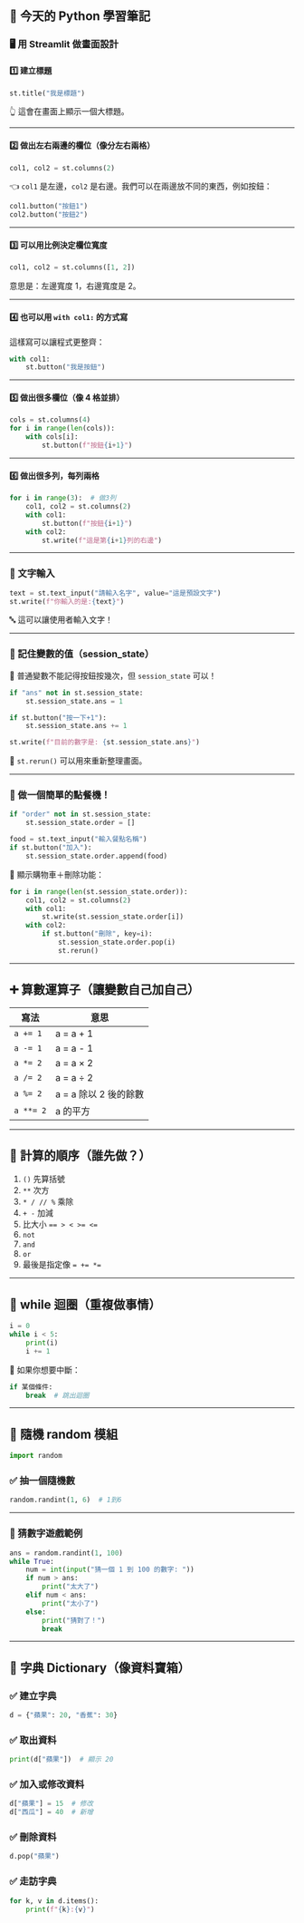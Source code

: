 ## 🐍 今天的 Python 學習筆記

### 🖥️ 用 Streamlit 做畫面設計

#### 1️⃣ 建立標題

```python
st.title("我是標題")
```

👆 這會在畫面上顯示一個大標題。

---

#### 2️⃣ 做出左右兩邊的欄位（像分左右兩格）

```python
col1, col2 = st.columns(2)
```

👈 `col1` 是左邊，`col2` 是右邊。我們可以在兩邊放不同的東西，例如按鈕：

```python
col1.button("按鈕1")
col2.button("按鈕2")
```

---

#### 3️⃣ 可以用比例決定欄位寬度

```python
col1, col2 = st.columns([1, 2])
```

意思是：左邊寬度 1，右邊寬度是 2。

---

#### 4️⃣ 也可以用 `with col1:` 的方式寫

這樣寫可以讓程式更整齊：

```python
with col1:
    st.button("我是按鈕")
```

---

#### 5️⃣ 做出很多欄位（像 4 格並排）

```python
cols = st.columns(4)
for i in range(len(cols)):
    with cols[i]:
        st.button(f"按鈕{i+1}")
```

---

#### 6️⃣ 做出很多列，每列兩格

```python
for i in range(3):  # 做3列
    col1, col2 = st.columns(2)
    with col1:
        st.button(f"按鈕{i+1}")
    with col2:
        st.write(f"這是第{i+1}列的右邊")
```

---

### 📝 文字輸入

```python
text = st.text_input("請輸入名字", value="這是預設文字")
st.write(f"你輸入的是:{text}")
```

🔤 這可以讓使用者輸入文字！

---

### 🔁 記住變數的值（session_state）

🔸 普通變數不能記得按鈕按幾次，但 `session_state` 可以！

```python
if "ans" not in st.session_state:
    st.session_state.ans = 1

if st.button("按一下+1"):
    st.session_state.ans += 1

st.write(f"目前的數字是: {st.session_state.ans}")
```

🔁 `st.rerun()` 可以用來重新整理畫面。

---

### 🍔 做一個簡單的點餐機！

```python
if "order" not in st.session_state:
    st.session_state.order = []

food = st.text_input("輸入餐點名稱")
if st.button("加入"):
    st.session_state.order.append(food)
```

🔄 顯示購物車＋刪除功能：

```python
for i in range(len(st.session_state.order)):
    col1, col2 = st.columns(2)
    with col1:
        st.write(st.session_state.order[i])
    with col2:
        if st.button("刪除", key=i):
            st.session_state.order.pop(i)
            st.rerun()
```

---

## ➕ 算數運算子（讓變數自己加自己）

| 寫法      | 意思                  |
| --------- | --------------------- |
| `a += 1`  | a = a + 1             |
| `a -= 1`  | a = a - 1             |
| `a *= 2`  | a = a × 2             |
| `a /= 2`  | a = a ÷ 2             |
| `a %= 2`  | a = a 除以 2 後的餘數 |
| `a **= 2` | a 的平方              |

---

## 🔢 計算的順序（誰先做？）

1. `()` 先算括號
2. `**` 次方
3. `* / // %` 乘除
4. `+ -` 加減
5. 比大小 `== > < >= <=`
6. `not`
7. `and`
8. `or`
9. 最後是指定像 `= += *=`

---

## 🔁 while 迴圈（重複做事情）

```python
i = 0
while i < 5:
    print(i)
    i += 1
```

🔸 如果你想要中斷：

```python
if 某個條件:
    break  # 跳出迴圈
```

---

## 🎲 隨機 random 模組

```python
import random
```

### ✅ 抽一個隨機數

```python
random.randint(1, 6)  # 1到6
```

---

### 🔢 猜數字遊戲範例

```python
ans = random.randint(1, 100)
while True:
    num = int(input("猜一個 1 到 100 的數字: "))
    if num > ans:
        print("太大了")
    elif num < ans:
        print("太小了")
    else:
        print("猜對了！")
        break
```

---

## 📕 字典 Dictionary（像資料寶箱）

### ✅ 建立字典

```python
d = {"蘋果": 20, "香蕉": 30}
```

### ✅ 取出資料

```python
print(d["蘋果"])  # 顯示 20
```

### ✅ 加入或修改資料

```python
d["蘋果"] = 15  # 修改
d["西瓜"] = 40  # 新增
```

### ✅ 刪除資料

```python
d.pop("蘋果")
```

### ✅ 走訪字典

```python
for k, v in d.items():
    print(f"{k}:{v}")
```
